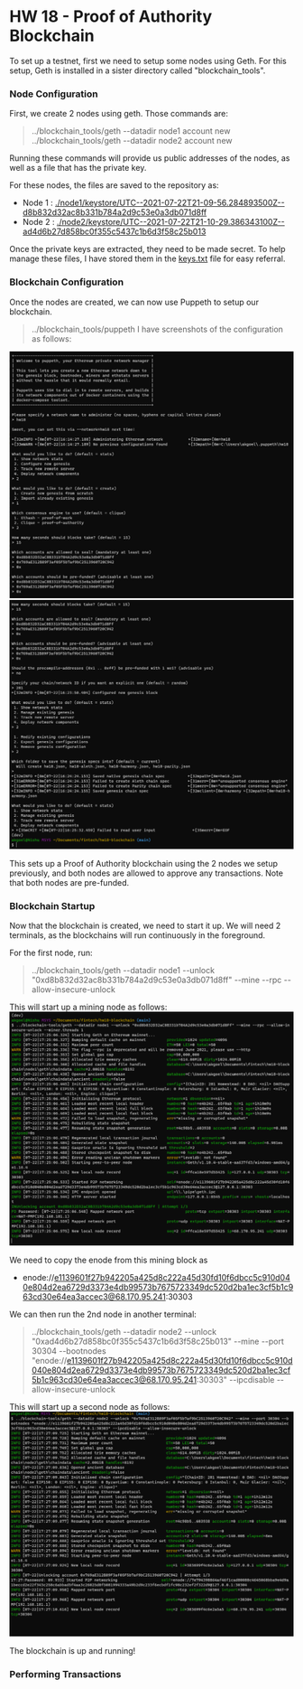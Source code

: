 # HW 18 - Proof of Authority Blockchain
To set up a testnet, first we need to setup some nodes using Geth.  For this setup, Geth is installed in a sister directory called "blockchain_tools".
### Node Configuration
First, we create 2 nodes using geth.  Those commands are:

> ../blockchain_tools/geth --datadir node1 account new  
> ../blockchain_tools/geth --datadir node2 account new

Running these commands will provide us public addresses of the nodes, as well as a file that has the private key.

For these nodes, the files are saved to the repository as:

* Node 1 : [./node1/keystore/UTC--2021-07-22T21-09-56.284893500Z--d8b832d32ac8b331b784a2d9c53e0a3db071d8ff](node1/keystore/UTC--2021-07-22T21-09-56.284893500Z--d8b832d32ac8b331b784a2d9c53e0a3db071d8ff)
* Node 2 : [./node2/keystore/UTC--2021-07-22T21-10-29.386343100Z--ad4d6b27d858bc0f355c5437c1b6d3f58c25b013](node2/keystore/UTC--2021-07-22T21-10-29.386343100Z--ad4d6b27d858bc0f355c5437c1b6d3f58c25b013)

Once the private keys are extracted, they need to be made secret. To help manage these files, I have stored them in the [keys.txt](keys.txt) file for easy referral.

### Blockchain Configuration
Once the nodes are created, we can now use Puppeth to setup our blockchain.
 > ../blockchain_tools/puppeth
 I have screenshots of the configuration as follows:  

![Puppeth screen 1](Screenshots/puppeth1.PNG)
![Puppeth screen 2](Screenshots/puppeth2.png)

This sets up a Proof of Authority blockchain using the 2 nodes we setup previously, and both nodes are allowed to approve any transactions.  Note that both nodes are pre-funded.

### Blockchain Startup
Now that the blockchain is created, we need to start it up.  We will need 2 terminals, as the blockchains will run continuously in the foreground.  

For the first node, run:
> ../blockchain_tools/geth --datadir node1 --unlock "0xd8b832d32ac8b331b784a2d9c53e0a3db071d8ff" --mine --rpc --allow-insecure-unlock

This will start up a mining node as follows:
![Mining Node 1](Screenshots/run_node1.PNG)

We need to copy the enode from this mining block as   
* enode://e1139601f27b942205a425d8c222a45d30fd10f6dbcc5c910d040e804d2ea6729d3373e4db99573b7675723349dc520d2ba1ec3cf5b1c963cd30e64ea3accec3@68.170.95.241:30303  

We can then run the 2nd node in another terminal:

> ../blockchain_tools/geth --datadir node2 --unlock "0xad4d6b27d858bc0f355c5437c1b6d3f58c25b013" --mine --port 30304 --bootnodes "enode://e1139601f27b942205a425d8c222a45d30fd10f6dbcc5c910d040e804d2ea6729d3373e4db99573b7675723349dc520d2ba1ec3cf5b1c963cd30e64ea3accec3@68.170.95.241:30303" --ipcdisable --allow-insecure-unlock

This will start up a second node as follows:
![Mining Node 2](Screenshots/run_node2.PNG)

The blockchain is up and running!

### Performing Transactions


